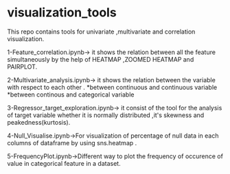 # visualization_tools
This repo contains tools for univariate ,multivariate and correlation visualization.

1-Feature_correlation.ipynb-> it shows the relation between all the feature simultaneously by the help of HEATMAP ,ZOOMED HEATMAP and PAIRPLOT.

2-Multivariate_analysis.ipynb-> it shows the relation between the variable with respect to each other .
                           *between continuous and continuous variable
                           *between continous and categorical variable

3-Regressor_target_exploration.ipynb-> it consist of the tool for the analysis of target variable whether it is normally distributed ,it's skewness and peakedness(kurtosis).

4-Null_Visualise.ipynb->For visualization of percentage of null data in each columns of dataframe by using sns.heatmap .

5-FrequencyPlot.ipynb->Different way to plot the frequency of occurence of value in categorical feature in a dataset.
